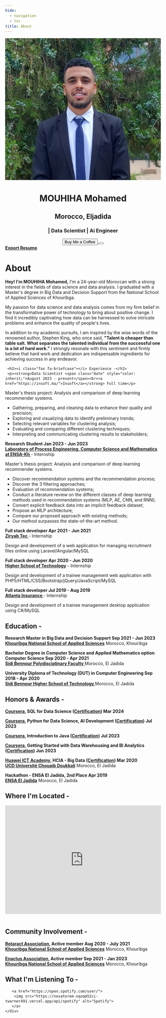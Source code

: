 ```yaml
---
hide:
  - navigation
  - toc
title: About
---
```


<link rel="stylesheet" href="../../stylesheets/home/about.css">

<script src="https://kit.fontawesome.com/79ff35ecec.js" crossorigin="anonymous"></script>

<div class="stuff">
  <div class="sidebarparent">
    <div class="sidebar">
     <center>
     <p><img src="assets/images/photo.jpg" alt="Profile Picture" class="profilepic"></p>
      <h1>MOUHIHA Mohamed</h1>
      <h2>Morocco, Eljadida</h2>
      <h3>| Data Scientist | Ai Engineer </h3>
      <div class="socials">
       <a href="https://www.linkedin.com/in/mouhiha-mohamed/" class="ln" style="color: inherit;" title="LinkedIn - MOUHIHA Mohamed"><i class="fab fa-linkedin"></i></a>
       <a href="https://github.com/mouhihaMohamed702" class="git" style="color: inherit;" title="GitHub - MOUHIHA Mohamed"><i class="fab fa-github"></i></a>
       <a href="https://www.instagram.com/" class="insta" style="color: inherit;" title="Instagram - MOUHIHA Mohamed"><i class="fab fa-instagram"></i></a>
       <a href="https://twitter.com" class="twitter" style="color: inherit;" title="Twitter - @mouhiha mohamed"><i class="fab fa-twitter"></i></a>
       <a href="https://web.facebook.com//" class="ln" style="color: inherit;" title="Facebook - mouhiha mohamed"><i class="fab fa-facebook"></i></a>
       <a href="https://www.spotify.com" class="spotify" style="color: inherit;" title="Spotify - mouhiha mohamed"><i class="fab fa-spotify"></i></a>
       <a href="mailto:mouhihamohamed@gmail.com" class="email" style="color: inherit;" title="Email - mouhihamohamed@gmail.com"><i class="fas fa-paper-plane"></i></a>
      </div>
      <a href="https://bmc.link/simomouhihl" style="color: inherit;">
        <button class="coffeelarge" title="Buy Me a Coffee :)"><i class="fas fa-coffee"></i> Buy Me a Coffee</button>
        <button class="coffeesmall" title="Buy Me a Coffee :)"><i class="fas fa-coffee"></i></button>
      </a>
     </center>
    </div>
  </div>
  <div class="stuff__container">
    <div class="stuff__content">
     <span class="resume" style="color: inherit;"><a href="https://drive.google.com/file/d/1sDNOIXlJZLgjSy8JAvLpg52P3bfEBysA/view?usp=sharing"><strong>Export Resume </strong><i class="far fa-file-alt"></i>
     </a></span><h1>About</h1>
      <div class="underline"></div>
      <p><strong>Hey! I’m MOUHIHA Mohamed,</strong> I'm a 24-year-old Moroccan with a strong interest in the fields of data science and data analysis. I graduated with a Master's degree in Big Data and Decision Support from the National School of Applied Sciences of Khouribga.</p>
<p>
My passion for data science and data analysis comes from my firm belief in the transformative power of technology to bring about positive change. I find it incredibly captivating how data can be harnessed to solve intricate problems and enhance the quality of people's lives.</p>
<p>
In addition to my academic pursuits, I am inspired by the wise words of the renowned author, Stephen King, who once said, <strong>"Talent is cheaper than table salt. What separates the talented individual from the successful one is a lot of hard work."</strong> I strongly resonate with this sentiment and firmly believe that hard work and dedication are indispensable ingredients for achieving success in any endeavor.</p>


     <h2><i class="fas fa-briefcase"></i> Experience -</h2>
     <p><strong>Data Scientist <span class="date" style="color: inherit;">August 2023 - present</span><br><a href="https://insoft.ma/">Insoft</a></strong> Full time</p>
Master's thesis project: Analysis and comparison of deep learning recommender systems.
      <ul>
<li>Gathering, preparing, and cleaning data to enhance their quality and precision;</li>
    <li>Exploring and visualizing data to identify preliminary trends;</li>
    <li>Selecting relevant variables for clustering analysis;</li>
    <li>Evaluating and comparing different clustering techniques;</li>
    <li>Interpreting and communicating clustering results to stakeholders;</li>
      </ul>
     <p><strong>Research Student <span class="date" style="color: inherit;">Jan 2023 - Jun 2023</span><br><a href="https://www.linkedin.com/company/lipim/about/">Laboratory of Process Engineering, Computer Science and Mathematics at ENSA-Kh </a></strong> - Internship</p>
Master's thesis project: Analysis and comparison of deep learning recommender systems.
      <ul>
<li>Discover recommendation systems and the recommendation process;</li>
<li>Discover the 3 filtering approaches;</li>
<li>Evaluation of recommendation systems;</li>
<li>Conduct a literature review on the different classes of deep learning methods used in recommendation systems (MLP, AE, CNN, and RNN);</li>
<li>Convert explicit feedback data into an implicit feedback dataset;</li>
<li>Propose an MLP architecture;</li>
<li>Compare our proposed approach with existing methods;</li>
 <li>Our method surpasses the state-of-the-art method.</li>
      </ul>
      <p><strong>Full stack developer <span class="date" style="color: inherit;">Apr 2021 - Jun 2021</span><br><a href="https://www.linkedin.com/company/ziryabtec/">Ziryab Tec </a></strong> - Internship</p>
      <p>Design and development of a web application for managing recruitment files online using Laravel/Angular/MySQL</p>
      <p><strong>Full stack developer <span class="date" style="color: inherit;">Apr 2020 - Jun 2020</span><br><a href="https://www.ucd.ac.ma/universite/etablissements/ecole-superieure-de-technologie/">Higher School of Technology</a></strong> - Internship</p>
      <p>
       Design and development of a trainee management web application with PHP5/HTML/CSS/Bootstrap/jQuery/JavaScript/MySQL
      </p>
      <p><strong>Full stack developer <span class="date" style="color: inherit;">Jul 2019 - Aug 2019</span><br><a href="https://www.linkedin.com/company/atlanta-group-uk/">Atlanta Insurance </a></strong> - Internship</p>
      <p>
     Design and development of a trainee management desktop application using C#/MySQL
      </p>
     <h2><i class="fas fa-graduation-cap"></i> Education -</h2>
      <p><strong>Research Master in Big Data and Decision Support <span class="date" style="color: inherit;">Sep 2021 - Jun 2023</span><br><a href="https://ensak.usms.ac.ma/ensak/">Khouribga National School of Applied Sciences</a></strong> Morocco, Khouribga</p><p> </p>
      <p><strong>Bachelor Degree in Computer Science and Applied Mathematics option Computer Science <span class="date" style="color: inherit;">Sep 2020 - Apr 2021</span><br><a href="https://www.ucd.ac.ma/universite/etablissements/">Sidi Bennour Polydisciplinary Faculty </a></strong> Morocco, El Jadida</p>
      <p><strong>University Diploma of Technology (DUT) in Computer Engineering <span class="date" style="color: inherit;">Sep 2018 - Apr 2020</span><br><a href="https://www.ucd.ac.ma/universite/etablissements/ecole-superieure-de-technologie/">Sidi Bennour Higher School of Technology  </a></strong> Morocco, El Jadida</p>
     <h2><i class="fas fa-award"></i> Honors & Awards -</h2>
      <p><strong><a href="https://e.huawei.com/en/talent/ict-academy/">Coursera</a>,  SQL for Data Science (<a href="https://www.coursera.org/account/accomplishments/verify/75ACJLHTY3EA">Certification</a>) <span class="date" style="color: inherit;">Mar 2024</span><br><a href="https://www.coursera.org/learn/"></a></strong></p>
<p><strong><a href="https://e.huawei.com/en/talent/ict-academy/">Coursera</a>,  Python for Data Science, AI Development (<a href="https://www.coursera.org/account/accomplishments/certificate/2DGWV2FLUKNS">Certification</a>) <span class="date" style="color: inherit;">Jul 2023</span><br><a href="https://www.coursera.org/learn/"></a></strong></p>
<p><strong><a href="https://e.huawei.com/en/talent/ict-academy/">Coursera</a>,  Introduction to Java (<a href="https://www.coursera.org/account/accomplishments/certificate/NXL4JQFNGH5P">Certification</a>) <span class="date" style="color: inherit;">Jul 2023</span><br><a href="https://www.coursera.org/learn/"></a></strong></p>
<p><strong><a href="https://e.huawei.com/en/talent/ict-academy/">Coursera</a>,  Getting Started with Data Warehousing and BI Analytics (<a href="https://www.coursera.org/account/accomplishments/certificate/7DPL4KS55SQ9">Certification</a>) <span class="date" style="color: inherit;">Jun 2023</span><br><a href="https://www.coursera.org/learn/getting-started-with-data-warehousing-and-bi-analytics/home/week/1"></a></strong></p>
      <p><strong><a href="https://e.huawei.com/en/talent/ict-academy/">Huawei ICT Academy</a>,  HCIA - Big Data (<a href="https://drive.google.com/file/d/1hQHTRE65Q00n121vAA8YzjF8xVZJR8uL/view">Certification</a>) <span class="date" style="color: inherit;">Mar 2020</span><br><a href="https://www.ucd.ac.ma/">UCD Université Chouaib Doukkali</a></strong> Morocco, El Jadida</p>
      <p><strong>Hackathon - ENSA El Jadida, 2nd Place <span class="date" style="color: inherit;">Apr 2019</span><br><a href="https://www.ensaj.ucd.ac.ma/">ENSA El Jadida</a></strong> Morocco, El Jadida</p>
     <h2><i class="fas fa-map-marker-alt"></i> Where I'm Located -</h2>
      <center>
        <iframe width="100%" height="350" style="margin-bottom: 12px; border:0 " loading="lazy" allowfullscreen src="https://www.google.com/maps/embed?pb=!1m18!1m12!1m3!1d1361.5948895595536!2d-8.507329883840927!3d33.245581780820854!2m3!1f0!2f0!3f0!3m2!1i1024!2i768!4f13.1!3m3!1m2!1s0xdaf1a69db96d39b%3A0xc37626dfc33ad1a3!2sEl%20Jadida%2C%20Morocco!5e0!3m2!1sen!2s!4v1621635093506!5m2!1sen!2s"></iframe> 
      </center>
     <h2><i class="fas fa-city"></i> Community Involvement -</h2>
      <p><strong><a href="https://web.facebook.com/Rotaract.ENSAKH/?_rdc=1&_rdr">Rotaract Association</a>, Active member <span class="date" style="color: inherit;">Aug 2020 - July 2021</span><br><a href="https://ensak.usms.ac.ma/ensak/">Khouribga National School of Applied Sciences</a></strong> Morocco, Khouribga</p>
      <p><strong><a href="https://www.linkedin.com/company/enactus-ensa-khouribga/">Enactus Association</a>, Active member <span class="date" style="color: inherit;">Sep 2021 - Jan 2023</span><br><a href="https://ensak.usms.ac.ma/ensak/">Khouribga National School of Applied Sciences</a></strong> Morocco, Khouribga</p>
      <h2><i class="fas fa-headphones-alt"></i> What I'm Listening To -</h2>
      <p class="music">
      

       <a href="https://open.spotify.com/user/">
        <img src="https://novatorem-oqoqm52ci-twarner491.vercel.app/api/spotify" alt="Spotify">
       </a>
    </div>
  </div>
</div>


